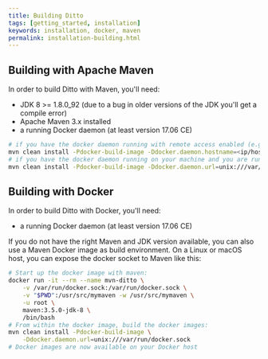```yaml
---
title: Building Ditto
tags: [getting_started, installation]
keywords: installation, docker, maven
permalink: installation-building.html
---
```


## Building with Apache Maven

In order to build Ditto with Maven, you'll need:
* JDK 8 >= 1.8.0_92 (due to a bug in older versions of the JDK you'll get a compile error)
* Apache Maven 3.x installed
* a running Docker daemon (at least version 17.06 CE)

```bash
# if you have the docker daemon running with remote access enabled (e.g. in a Vagrant box or on localhost):
mvn clean install -Pdocker-build-image -Ddocker.daemon.hostname=<ip/host of your docker daemon>
# if you have the docker daemon running on your machine and you are running on Unix, you can also connect against the docker socket:
mvn clean install -Pdocker-build-image -Ddocker.daemon.url=unix:///var/run/docker.sock
```

## Building with Docker

In order to build Ditto with Docker, you'll need:
* a running Docker daemon (at least version 17.06 CE)

If you do not have the right Maven and JDK version available, you can also use a Maven Docker image as build environment.
On a Linux or macOS host, you can expose the docker socket to Maven like this:

```bash
# Start up the docker image with maven:
docker run -it --rm --name mvn-ditto \
    -v /var/run/docker.sock:/var/run/docker.sock \
    -v "$PWD":/usr/src/mymaven -w /usr/src/mymaven \
    -u root \
    maven:3.5.0-jdk-8 \
    /bin/bash
# From within the docker image, build the docker images:
mvn clean install -Pdocker-build-image \
    -Ddocker.daemon.url=unix:///var/run/docker.sock
# Docker images are now available on your Docker host
```


